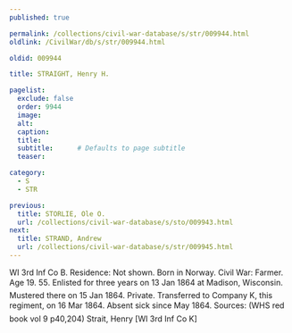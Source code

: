 ```yaml
---
published: true

permalink: /collections/civil-war-database/s/str/009944.html
oldlink: /CivilWar/db/s/str/009944.html

oldid: 009944

title: STRAIGHT, Henry H.

pagelist:
  exclude: false
  order: 9944
  image: 
  alt:
  caption:
  title:
  subtitle:      # Defaults to page subtitle
  teaser:

category: 
  - S 
  - STR

previous:
  title: STORLIE, Ole O.
  url: /collections/civil-war-database/s/sto/009943.html  
next:
  title: STRAND, Andrew
  url: /collections/civil-war-database/s/str/009945.html   
---
```

WI 3rd Inf Co B. Residence: Not shown. Born in Norway. Civil War: Farmer. Age 19. 5&#146;5&#148;. Enlisted for three years on 13 Jan 1864 at Madison, Wisconsin. Mustered there on 15 Jan 1864. Private. Transferred to Company K, this regiment, on 16 Mar 1864. &#147;Absent sick since May 1864.&#148; Sources: (WHS red book vol 9 p40,204) &#147;Strait, Henry&#148; [WI 3rd Inf Co K]